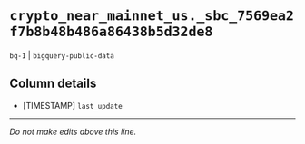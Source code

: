 # `crypto_near_mainnet_us._sbc_7569ea2f7b8b48b486a86438b5d32de8`
`bq-1` | `bigquery-public-data`

## Column details
* [TIMESTAMP] `last_update`

-------------------------------------------------------------------------------
*Do not make edits above this line.*
